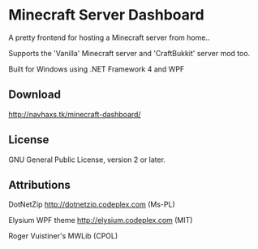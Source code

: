 Minecraft Server Dashboard
==========================

A pretty frontend for hosting a Minecraft server from home..

Supports the 'Vanilla' Minecraft server and 'CraftBukkit' server mod too.

Built for Windows using .NET Framework 4 and WPF

Download
--------
http://navhaxs.tk/minecraft-dashboard/

License
-------
GNU General Public License, version 2 or later.

## Attributions
DotNetZip http://dotnetzip.codeplex.com (Ms-PL)

Elysium WPF theme http://elysium.codeplex.com (MIT)

Roger Vuistiner's MWLib (CPOL)
